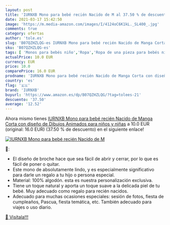 ```yaml
---
layout: post
title: 'IURNXB Mono para bebé recién Nacido de M al 37.50 % de descuento'
date: 2021-03-17 15:42:50
image: 'https://m.media-amazon.com/images/I/4124oC6K1kL._SL400_.jpg'
comments: true
category: ofertas
author: 'tole.es'
slug: 'B07QZHZLQG-es IURNXB Mono para bebé recién Nacido de Manga Corta con...'
sku: 'B07QZHZLQG-es'
tags: [ 'Monos para bebés niño','Ropa','Ropa de una pieza para bebés niño','Ropa para bebés','Ropa para bebés niño','bebé','iurnxb', ]
actualPrice: 10.0 EUR
currency: EUR
price: 10.0
comparePrice: 16.0 EUR
prodname: 'IURNXB Mono para bebé recién Nacido de Manga Corta con diseño de Dibujos Animados para niños y niñas'
country: 'es'
flag: '🇪🇸'
brand: 'IURNXB'
buyurl: 'https://www.amazon.es/dp/B07QZHZLQG/?tag=tolees-21'
descuento: '37.50'
average: '12.52'
---
```


Ahora mismo tienes [IURNXB Mono para bebé recién Nacido de Manga Corta con diseño de Dibujos Animados para niños y niñas](https://www.amazon.es/dp/B07QZHZLQG/?tag=tolees-21) a 10.0 EUR (original: 16.0 EUR) (37.50 %  de descuento) en el siguiente enlace!

[![IURNXB Mono para bebé recién Nacido de M](https://m.media-amazon.com/images/I/4124oC6K1kL._SL400_.jpg)](https://www.amazon.es/dp/B07QZHZLQG/?tag=tolees-21)

🔎:

- El diseño de broche hace que sea fácil de abrir y cerrar, por lo que es fácil de poner o quitar.
- Este mono de absolutamente lindo, y es especialmente significativo para darle un regalo a tu hijo o persona especial.
- Material: 100% algodón. esta es nuestra personalización exclusiva.
- Tiene un toque natural y aporta un toque suave a la delicada piel de tu bebé. Muy adecuado como regalo para recién nacidos.
- Adecuado para muchas ocasiones especiales: sesión de fotos, fiesta de cumpleaños, Pascua, fiesta temática, etc. También adecuado para viajes o uso diario.

[🛒 Visítala!!!](https://www.amazon.es/dp/B07QZHZLQG/?tag=tolees-21)
